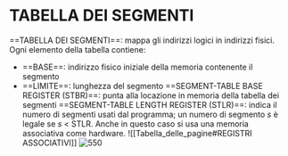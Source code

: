 # TABELLA DEI SEGMENTI
==TABELLA DEI SEGMENTI==: mappa gli indirizzi logici in indirizzi fisici.
Ogni elemento della tabella contiene:
- ==BASE==: indirizzo fisico iniziale della memoria contenente il segmento
- ==LIMITE==: lunghezza del segmento
==SEGMENT-TABLE BASE REGISTER (STBR)==: punta alla locazione in memoria della tabella dei segmenti
==SEGMENT-TABLE LENGTH REGISTER (STLR)==: indica il numero di segmenti usati dal programma; un numero di segmento _s_ è legale se _s_ < STLR.
Anche in questo caso si usa una memoria associativa come hardware.
![[Tabella_delle_pagine#REGISTRI ASSOCIATIVI]]
![550](segmentazione2.png)